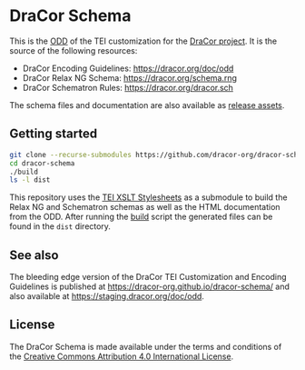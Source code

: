 # DraCor Schema

This is the [ODD](https://tei-c.org/guidelines/customization/getting-started-with-p5-odds/)
of the TEI customization for the [DraCor project](https://dracor.org). It is the
source of the following resources:

- DraCor Encoding Guidelines: https://dracor.org/doc/odd
- DraCor Relax NG Schema: https://dracor.org/schema.rng
- DraCor Schematron Rules: https://dracor.org/dracor.sch

The schema files and documentation are also available as
[release assets](https://github.com/dracor-org/dracor-schema/releases).

## Getting started

```sh
git clone --recurse-submodules https://github.com/dracor-org/dracor-schema.git
cd dracor-schema
./build
ls -l dist
```

This repository uses the
[TEI XSLT Stylesheets](https://github.com/TEIC/Stylesheets) as a submodule to
build the Relax NG and Schematron schemas as well as the HTML documentation from
the ODD. After running the [build](./build) script the generated files can be
found in the `dist` directory.

## See also

The bleeding edge version of the DraCor TEI Customization and Encoding
Guidelines is published at https://dracor-org.github.io/dracor-schema/ and also
available at https://staging.dracor.org/doc/odd.

## License

The DraCor Schema is made available under the terms and conditions of the
[Creative Commons Attribution 4.0 International License](https://creativecommons.org/licenses/by/4.0/).
